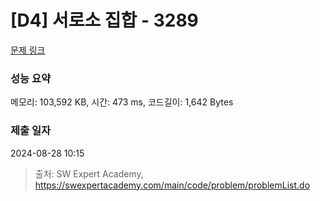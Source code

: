 # [D4] 서로소 집합 - 3289 

[문제 링크](https://swexpertacademy.com/main/code/problem/problemDetail.do?contestProbId=AWBJKA6qr2oDFAWr) 

### 성능 요약

메모리: 103,592 KB, 시간: 473 ms, 코드길이: 1,642 Bytes

### 제출 일자

2024-08-28 10:15



> 출처: SW Expert Academy, https://swexpertacademy.com/main/code/problem/problemList.do